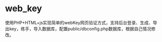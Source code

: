 # web_key
使用PHP+HTML+js实现简单的webKey网页验证方式，支持后台登录、生成、导出key，练手，导入数据库，配置public/dbconfig.php数据库，根据自己情况修改。
